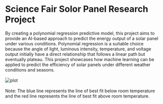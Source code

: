 # Science Fair Solor Panel Research Project

By creating a polynomial regression predictive model, this project aims to provide an AI-based approach to predict the energy output of a solar panel under various conditions. Polynomial regression is a suitable choice because the angle of light, luminous intensity, temperature, and voltage output initially have a direct relationship that follows a linear path but eventually plateau. This project showcases how machine learning can be applied to predict the efficiency of solar panels under different weather conditions and seasons.
<br />
<br />
![plot](https://github.com/Overclocker2077/Solar-Panel-Research-Project/blob/main/Screenshot%202024-11-28%20091100.png)
<br />
<br />
Note: The blue line represents the line of best fit below room temperature and the red line represents the line of best fit above room temperature.
